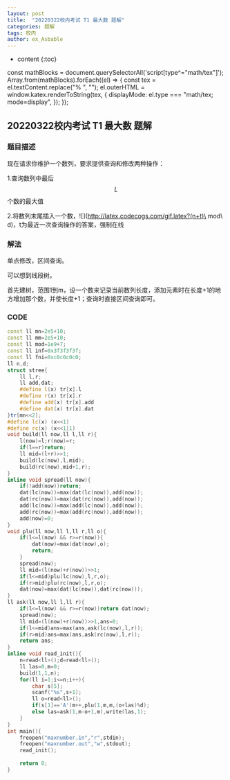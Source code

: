 ```yaml
---
layout: post
title:  "20220322校内考试 T1 最大数 题解"
categories: 题解
tags: 校内
author: ex_Asbable
---
```


* content
{:toc}

const mathBlocks = document.querySelectorAll('script[type^="math/tex"]');
Array.from(mathBlocks).forEach((el) => {
  const tex = el.textContent.replace("% <![CDATA[", "").replace("%]]>", "");
  el.outerHTML = window.katex.renderToString(tex, {
    displayMode: el.type === "math/tex; mode=display",
  });
});

## 20220322校内考试 T1 最大数 题解

### 题目描述

现在请求你维护一个数列，要求提供查询和修改两种操作：

1.查询数列中最后 $$L$$ 个数的最大值

2.将数列末尾插入一个数，![](http://latex.codecogs.com/gif.latex?(n+t)\ mod\ d)，t为最近一次查询操作的答案，强制在线

### 解法

单点修改，区间查询。

可以想到线段树。

首先建树，范围1到m，设一个数来记录当前数列长度，添加元素时在长度+1的地方增加那个数，并使长度+1；查询时直接区间查询即可。

### CODE

```cpp
const ll mn=2e5+10;
const ll mm=2e5+10;
const ll mod=1e9+7;
const ll inf=0x3f3f3f3f;
const ll fni=0xc0c0c0c0;
ll n,d;
struct stree{
    ll l,r;
    ll add,dat;
    #define l(x) tr[x].l
    #define r(x) tr[x].r
    #define add(x) tr[x].add
    #define dat(x) tr[x].dat
}tr[mn<<2];
#define lc(x) (x<<1)
#define rc(x) (x<<1|1)
void build(ll now,ll l,ll r){
    l(now)=l;r(now)=r;
    if(l==r)return;
    ll mid=(l+r)>>1;
    build(lc(now),l,mid);
    build(rc(now),mid+1,r);
}
inline void spread(ll now){
    if(!add(now))return;
    dat(lc(now))=max(dat(lc(now)),add(now));
    dat(rc(now))=max(dat(rc(now)),add(now));
    add(lc(now))=max(add(lc(now)),add(now));
    add(rc(now))=max(add(rc(now)),add(now));
    add(now)=0;
}
void plu(ll now,ll l,ll r,ll o){
    if(l<=l(now) && r>=r(now)){
        dat(now)=max(dat(now),o);
        return;
    }
    spread(now);
    ll mid=(l(now)+r(now))>>1;
    if(l<=mid)plu(lc(now),l,r,o);
    if(r>mid)plu(rc(now),l,r,o);
    dat(now)=max(dat(lc(now)),dat(rc(now)));
}
ll ask(ll now,ll l,ll r){
    if(l<=l(now) && r>=r(now))return dat(now);
    spread(now);
    ll mid=(l(now)+r(now))>>1,ans=0;
    if(l<=mid)ans=max(ans,ask(lc(now),l,r));
    if(r>mid)ans=max(ans,ask(rc(now),l,r));
    return ans;
}
inline void read_init(){
    n=read<ll>();d=read<ll>();
    ll las=0,m=0;
    build(1,1,n);
    for(ll i=1;i<=n;i++){
        char s[5];
        scanf("%s",s+1);
        ll o=read<ll>();
        if(s[1]=='A')m++,plu(1,m,m,(o+las)%d);
        else las=ask(1,m-o+1,m),write(las,1);
    }
}
int main(){
    freopen("maxnumber.in","r",stdin);
    freopen("maxnumber.out","w",stdout);
    read_init();
    
    return 0;
}
```

